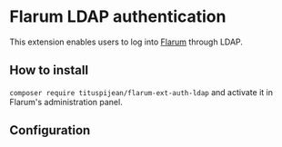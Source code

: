 # Flarum LDAP authentication

This extension enables users to log into [Flarum](https://github.com/flarum/core) through LDAP.

## How to install

`composer require tituspijean/flarum-ext-auth-ldap` and activate it in Flarum's administration panel.

## Configuration
